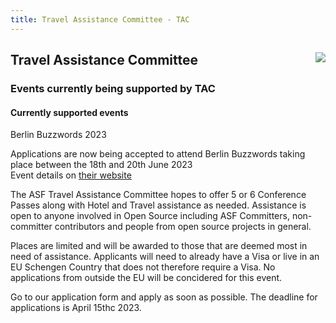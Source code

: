 ```yaml
---
title: Travel Assistance Committee - TAC
---
```


<div class="jumbotron">
<a href="https://www.apache.org/events/current-event.html"><img src="https://www.apache.org/events/current-event-125x125.png" style="float: right;"/></a>
<h2>Travel Assistance Committee</h2>
<h3>Events currently being supported by TAC</h3>
</div>

<a name="Index-Startingpoints"></a>


<!-- Row 1 -->
<div class="row">
    <div class="col-md-auto">
        <h4>Currently supported events</h4>
          <p>Berlin Buzzwords 2023</p>
          <p> Applications are now being accepted to attend Berlin Buzzwords taking place between the 18th and 20th June 2023 <br />
              Event details on <a href='https://2023.berlinbuzzwords.de/'>their website</a><p>
          <p> The ASF Travel Assistance Committee hopes to offer 5 or 6 Conference Passes along with Hotel and Travel assistance 
              as needed. Assistance is open to anyone involved in Open Source including ASF Committers, non-committer contributors
              and people from open source projects in general.<p>
          <p> Places are limited and will be awarded to those that are deemed most in need of assistance. Applicants will need to
              already have a Visa or live in an EU Schengen Country that does not therefore require a Visa. No applications from 
              outside the EU will be concidered for this event.<p>
        <p> Go to <a ref="https://tac-apply.apache.org">our application form</a> and apply as soon as possible. The deadline for 
            applications is April 15thc 2023.</p>
    </div>
</div>

</div>

